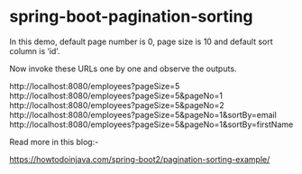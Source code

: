 # spring-boot-pagination-sorting

In this demo, default page number is 0, page size is 10 and default sort column is ‘id’.

Now invoke these URLs one by one and observe the outputs.

http://localhost:8080/employees?pageSize=5  
http://localhost:8080/employees?pageSize=5&pageNo=1  
http://localhost:8080/employees?pageSize=5&pageNo=2  
http://localhost:8080/employees?pageSize=5&pageNo=1&sortBy=email  
http://localhost:8080/employees?pageSize=5&pageNo=1&sortBy=firstName  

Read more in this blog:-

https://howtodoinjava.com/spring-boot2/pagination-sorting-example/  
